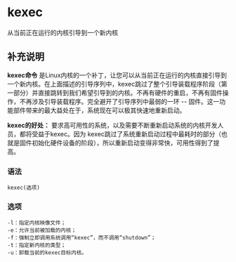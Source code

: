 kexec
===

从当前正在运行的内核引导到一个新内核

## 补充说明

**kexec命令** 是Linux内核的一个补丁，让您可以从当前正在运行的内核直接引导到一个新内核。在上面描述的引导序列中，kexec跳过了整个引导装载程序阶段（第一部分）并直接跳转到我们希望引导到的内核。不再有硬件的重启，不再有固件操作，不再涉及引导装载程序。完全避开了引导序列中最弱的一环 -- 固件。这一功能部件带来的最大益处在于，系统现在可以极其快速地重新启动。

 **kexec的好处：** 要求高可用性的系统，以及需要不断重新启动系统的内核开发人员，都将受益于kexec。因为 kexec跳过了系统重新启动过程中最耗时的部分（也就是固件初始化硬件设备的阶段），所以重新启动变得非常快，可用性得到了提高。

###  语法

```shell
kexec(选项)
```

###  选项

```shell
-l：指定内核映像文件；
-e：允许当前被加载的内核；
-f：强制立即调用系统调用“kexec”，而不调用“shutdown”；
-t：指定新内核的类型；
-u：卸载当前的kexec目标内核。
```


<!-- Linux命令行搜索引擎：https://github.com/wsdo/linux-complete-guide.git -->
